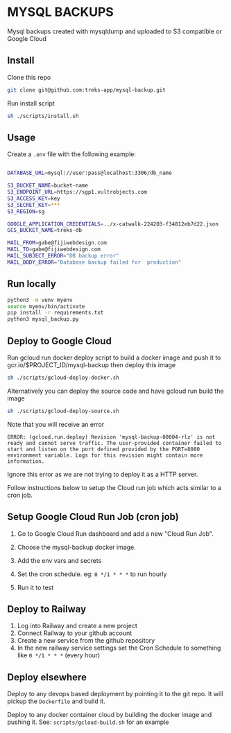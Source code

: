 # MYSQL BACKUPS 

Mysql backups created with mysqldump and uploaded to S3 compatible or Google Cloud

## Install

Clone this repo

```sh
git clone git@github.com:treks-app/mysql-backup.git
```

Run install script

```sh
sh ./scripts/install.sh
```

## Usage

Create a `.env` file with the following example:

```sh

DATABASE_URL=mysql://user:pass@localhost:3306/db_name

S3_BUCKET_NAME=bucket-name
S3_ENDPOINT_URL=https://sgp1.vultrobjects.com
S3_ACCESS_KEY=key
S3_SECRET_KEY=***
S3_REGION=sg

GOOGLE_APPLICATION_CREDENTIALS=../x-catwalk-224203-f34812eb7d22.json
GCS_BUCKET_NAME=treks-db

MAIL_FROM=gabe@fijiwebdesign.com
MAIL_TO=gabe@fijiwebdesign.com
MAIL_SUBJECT_ERROR="DB backup error"
MAIL_BODY_ERROR="Database backup failed for  production"
```

## Run locally

```sh
python3 -m venv myenv
source myenv/bin/activate
pip install -r requirements.txt
python3 mysql_backup.py 
```

## Deploy to Google Cloud

Run gcloud run docker deploy script to build a docker image and push it to gcr.io/$PROJECT_ID/mysql-backup then deploy this image

```sh
sh ./scripts/gcloud-deploy-docker.sh
```

Alternatively you can deploy the source code and have gcloud run build the image

```sh
sh ./scripts/gcloud-deploy-source.sh
```

Note that you will receive an error 

```
ERROR: (gcloud.run.deploy) Revision 'mysql-backup-00004-rlz' is not ready and cannot serve traffic. The user-provided container failed to start and listen on the port defined provided by the PORT=8080 environment variable. Logs for this revision might contain more information.
```

Ignore this error as we are not trying to deploy it as a HTTP server. 

Follow instructions below to setup the Cloud run job which acts similar to a cron job. 

## Setup Google Cloud Run Job (cron job)

1) Go to Google Cloud Run dashboard and add a new "Cloud Run Job". 

2) Choose the mysql-backup docker image. 

3) Add the env vars and secrets 

4) Set the cron schedule. eg: `0 */1 * * *` to run hourly

5) Run it to test

## Deploy to Railway

1) Log into Railway and create a new project
2) Connect Railway to your github account
3) Create a new service from the github repository
4) In the new railway service settings set the Cron Schedule to something like `0 */1 * * *` (every hour)

## Deploy elsewhere

Deploy to any devops based deployment by pointing it to the git repo. 
It will pickup the `Dockerfile` and build it.

Deploy to any docker container cloud by building the docker image and pushing it. 
See: `scripts/gcloud-build.sh` for an example